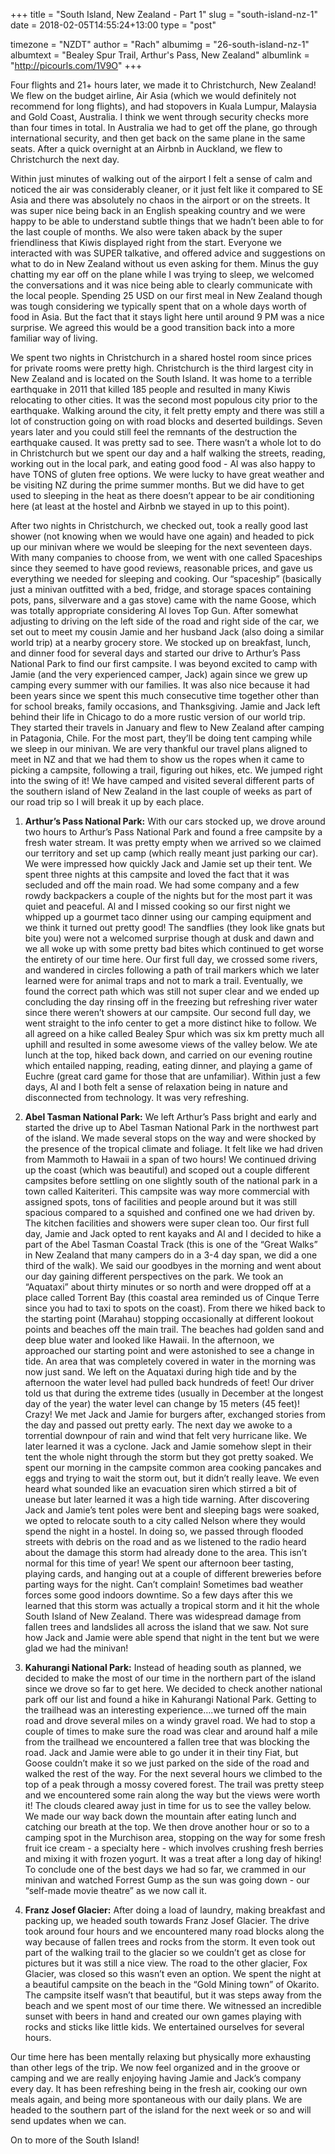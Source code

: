 +++
title = "South Island, New Zealand - Part 1"
slug = "south-island-nz-1"
date = 2018-02-05T14:55:24+13:00
type = "post"

timezone = "NZDT"
author = "Rach"
albumimg = "26-south-island-nz-1"
albumtext = "Bealey Spur Trail, Arthur's Pass, New Zealand"
albumlink = "http://picourls.com/1V9O"
+++

Four flights and 21+ hours later, we made it to Christchurch, New Zealand! We flew on the budget airline, Air Asia (which we would definitely not recommend for long flights), and had stopovers in Kuala Lumpur, Malaysia and Gold Coast, Australia. I think we went through security checks more than four times in total. In Australia we had to get off the plane, go through international security, and then get back on the same plane in the same seats. After a quick overnight at an Airbnb in Auckland, we flew to Christchurch the next day.

Within just minutes of walking out of the airport I felt a sense of calm and noticed the air was considerably cleaner, or it just felt like it compared to SE Asia and there was absolutely no chaos in the airport or on the streets. It was super nice being back in an English speaking country and we were happy to be able to understand subtle things that we hadn’t been able to for the last couple of months. We also were taken aback by the super friendliness that Kiwis displayed right from the start. Everyone we interacted with was SUPER talkative, and offered advice and suggestions on what to do in New Zealand without us even asking for them. Minus the guy chatting my ear off on the plane while I was trying to sleep, we welcomed the conversations and it was nice being able to clearly communicate with the local people. Spending 25 USD on our first meal in New Zealand though was tough considering we typically spent that on a whole days worth of food in Asia. But the fact that it stays light here until around 9 PM was a nice surprise. We agreed this would be a good transition back into a more familiar way of living.

We spent two nights in Christchurch in a shared hostel room since prices for private rooms were pretty high. Christchurch is the third largest city in New Zealand and is located on the South Island. It was home to a terrible earthquake in 2011 that killed 185 people and resulted in many Kiwis relocating to other cities. It was the second most populous city prior to the earthquake. Walking around the city, it felt pretty empty and there was still a lot of construction going on with road blocks and deserted buildings. Seven years later and you could still feel the remnants of the destruction the earthquake caused. It was pretty sad to see. There wasn’t a whole lot to do in Christchurch but we spent our day and a half walking the streets, reading, working out in the local park, and eating good food - Al was also happy to have TONS of gluten free options. We were lucky to have great weather and be visiting NZ during the prime summer months. But we did have to get used to sleeping in the heat as there doesn’t appear to be air conditioning here (at least at the hostel and Airbnb we stayed in up to this point).

After two nights in Christchurch, we checked out, took a really good last shower (not knowing when we would have one again) and headed to pick up our minivan where we would be sleeping for the next seventeen days. With many companies to choose from, we went with one called Spaceships since they seemed to have good reviews, reasonable prices, and gave us everything we needed for sleeping and cooking. Our “spaceship” (basically just a minivan outfitted with a bed, fridge, and storage spaces containing pots, pans, silverware and a gas stove) came with the name Goose, which was totally appropriate considering Al loves Top Gun. After somewhat adjusting to driving on the left side of the road and right side of the car, we set out to meet my cousin Jamie and her husband Jack (also doing a similar world trip) at a nearby grocery store. We stocked up on breakfast, lunch, and dinner food for several days and started our drive to Arthur’s Pass National Park to find our first campsite. I was beyond excited to camp with Jamie (and the very experienced camper, Jack) again since we grew up camping every summer with our families. It was also nice because it had been years since we spent this much consecutive time together other than for school breaks, family occasions, and Thanksgiving. Jamie and Jack left behind their life in Chicago to do a more rustic version of our world trip. They started their travels in January and flew to New Zealand after camping in Patagonia, Chile. For the most part, they’ll be doing tent camping while we sleep in our minivan. We are very thankful our travel plans aligned to meet in NZ and that we had them to show us the ropes when it came to picking a campsite, following a trail, figuring out hikes, etc. We jumped right into the swing of it! We have camped and visited several different parts of the southern island of New Zealand in the last couple of weeks as part of our road trip so I will break it up by each place.

1. **Arthur’s Pass National Park:** With our cars stocked up, we drove around two hours to Arthur’s Pass National Park and found a free campsite by a fresh water stream. It was pretty empty when we arrived so we claimed our territory and set up camp (which really meant just parking our car). We were impressed how quickly Jack and Jamie set up their tent. We spent three nights at this campsite and loved the fact that it was secluded and off the main road. We had some company and a few rowdy backpackers a couple of the nights but for the most part it was quiet and peaceful. Al and I missed cooking so our first night we whipped up a gourmet taco dinner using our camping equipment and we think it turned out pretty good! The sandflies (they look like gnats but bite you) were not a welcomed surprise though at dusk and dawn and we all woke up with some pretty bad bites which continued to get worse the entirety of our time here. Our first full day, we crossed some rivers, and wandered in circles following a path of trail markers which we later learned were for animal traps and not to mark a trail. Eventually, we found the correct path which was still not super clear and we ended up concluding the day rinsing off in the freezing but refreshing river water since there weren’t showers at our campsite. Our second full day, we went straight to the info center to get a more distinct hike to follow. We all agreed on a hike called Bealey Spur which was six km pretty much all uphill and resulted in some awesome views of the valley below. We ate lunch at the top, hiked back down, and carried on our evening routine which entailed napping, reading, eating dinner, and playing a game of Euchre (great card game for those that are unfamiliar). Within just a few days, Al and I both felt a sense of relaxation being in nature and disconnected from technology. It was very refreshing.
2. **Abel Tasman National Park:** We left Arthur’s Pass bright and early and started the drive up to Abel Tasman National Park in the northwest part of the island. We made several stops on the way and were shocked by the presence of the tropical climate and foliage. It felt like we had driven from Mammoth to Hawaii in a span of two hours! We continued driving up the coast (which was beautiful) and scoped out a couple different campsites before settling on one slightly south of the national park in a town called Kaiteriteri. This campsite was way more commercial with assigned spots, tons of facilities and people around but it was still spacious compared to a squished and confined one we had driven by. The kitchen facilities and showers were super clean too. Our first full day, Jamie and Jack opted to rent kayaks and Al and I decided to hike a part of the Abel Tasman Coastal Track (this is one of the “Great Walks” in New Zealand that many campers do in a 3-4 day span, we did a one third of the walk). We said our goodbyes in the morning and went about our day gaining different perspectives on the park. We took an “Aquataxi” about thirty minutes or so north and were dropped off at a place called Torrent Bay (this coastal area reminded us of Cinque Terre since you had to taxi to spots on the coast). From there we hiked back to the starting point (Marahau) stopping occasionally at different lookout points and beaches off the main trail. The beaches had golden sand and deep blue water and looked like Hawaii. In the afternoon, we approached our starting point and were astonished to see a change in tide. An area that was completely covered in water in the morning was now just sand. We left on the Aquataxi during high tide and by the afternoon the water level had pulled back hundreds of feet! Our driver told us that during the extreme tides (usually in December at the longest day of the year) the water level can change by 15 meters (45 feet)! Crazy! We met Jack and Jamie for burgers after, exchanged stories from the day and passed out pretty early. The next day we awoke to a torrential downpour of rain and wind that felt very hurricane like. We later learned it was a cyclone. Jack and Jamie somehow slept in their tent the whole night through the storm but they got pretty soaked. We spent our morning in the campsite common area cooking pancakes and eggs and trying to wait the storm out, but it didn’t really leave. We even heard what sounded like an evacuation siren which stirred a bit of unease but later learned it was a high tide warning. After discovering Jack and Jamie’s tent poles were bent and sleeping bags were soaked, we opted to relocate south to a city called Nelson where they would spend the night in a hostel. In doing so, we passed through flooded streets with debris on the road and as we listened to the radio heard about the damage this storm had already done to the area. This isn’t normal for this time of year! We spent our afternoon beer tasting, playing cards, and hanging out at a couple of different breweries before parting ways for the night. Can’t complain! Sometimes bad weather forces some good indoors downtime. So a few days after this we learned that this storm was actually a tropical storm and it hit the whole South Island of New Zealand. There was widespread damage from fallen trees and landslides all across the island that we saw. Not sure how Jack and Jamie were able spend that night in the tent but we were glad we had the minivan!
3. **Kahurangi National Park:** Instead of heading south as planned, we decided to make the most of our time in the northern part of the island since we drove so far to get here. We decided to check another national park off our list and found a hike in Kahurangi National Park. Getting to the trailhead was an interesting experience….we turned off the main road and drove several miles on a windy gravel road. We had to stop a couple of times to make sure the road was clear and around half a mile from the trailhead we encountered a fallen tree that was blocking the road. Jack and Jamie were able to go under it in their tiny Fiat, but Goose couldn’t make it so we just parked on the side of the road and walked the rest of the way. For the next several hours we climbed to the top of a peak through a mossy covered forest. The trail was pretty steep and we encountered some rain along the way but the views were worth it! The clouds cleared away just in time for us to see the valley below. We made our way back down the mountain after eating lunch and catching our breath at the top. We then drove another hour or so to a camping spot in the Murchison area, stopping on the way for some fresh fruit ice cream - a specialty here - which involves crushing fresh berries and mixing it with frozen yogurt. It was a treat after a long day of hiking! To conclude one of the best days we had so far, we crammed in our minivan and watched Forrest Gump as the sun was going down - our “self-made movie theatre” as we now call it.

4. **Franz Josef Glacier:** After doing a load of laundry, making breakfast and packing up, we headed south towards Franz Josef Glacier. The drive took around four hours and we encountered many road blocks along the way because of fallen trees and rocks from the storm. It even took out part of the walking trail to the glacier so we couldn’t get as close for pictures but it was still a nice view. The road to the other glacier, Fox Glacier, was closed so this wasn’t even an option. We spent the night at a beautiful campsite on the beach in the “Gold Mining town” of Okarito. The campsite itself wasn’t that beautiful, but it was steps away from the beach and we spent most of our time there. We witnessed an incredible sunset with beers in hand and created our own games playing with rocks and sticks like little kids. We entertained ourselves for several hours.

Our time here has been mentally relaxing but physically more exhausting than other legs of the trip. We now feel organized and in the groove or camping and we are really enjoying having Jamie and Jack’s company every day. It has been refreshing being in the fresh air, cooking our own meals again, and being more spontaneous with our daily plans. We are headed to the southern part of the island for the next week or so and will send updates when we can.

On to more of the South Island!
